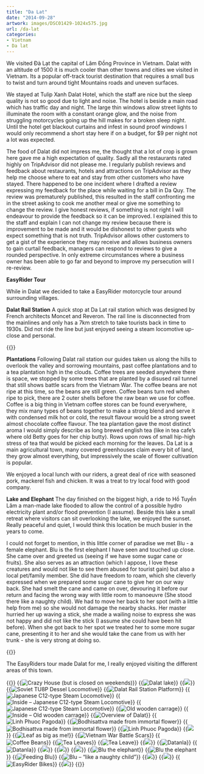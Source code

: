 ```yaml
---
title: "Da Lat"
date: "2014-09-28"
artwork: images/DSC01429-1024x575.jpg
url: /da-lat
categories:
- Vietnam
- Da lat
---
```


We visited Đà Lạt the capital of Lâm Đồng Province in Vietnam. Dalat with an altitude of 1500 it is much cooler than other towns and cities we visited in Vietnam. Its a popular off-track tourist destination that requires a small bus to twist and turn around tight Mountains roads and uneven surfaces.

We stayed at Tulip Xanh Dalat Hotel, which the staff are nice but the sleep quality is not so good due to light and noise. The hotel is beside a main road which has traffic day and night. The large thin windows allow street lights to illuminate the room with a constant orange glow, and the noise from struggling motorcycles going up the hill makes for a broken sleep night. Until the hotel get blackout curtains and infest in sound proof windows I would only recommend a short stay here if on a budget, for $9 per night not a lot was expected.

The food of Dalat did not impress me, the thought that a lot of crop is grown here gave me a high expectation of quality. Sadly all the restaurants rated highly on TripAdvisor did not please me. I regularly publish reviews and feedback about restaurants, hotels and attractions on TripAdvisor as they help me choose where to eat and stay from other customers who have stayed. There happened to be one incident where I drafted a review expressing my feedback for the place while waiting for a bill in Da Quy. The review was prematurely published, this resulted in the staff confronting me in the street asking to cook me another meal or give me something to change the review. I give honest reviews, if something is not right I will endeavour to provide the feedback so it can be improved. I explained this to the staff and explain I can not change my review because there is improvement to be made and it would be dishonest to other guests who expect something that is not truth. TripAdvisor allows other customers to get a gist of the experience they may receive and allows business owners to gain curtail feedback, managers can respond to reviews to give a rounded perspective. In only extreme circumstances where a business owner has been able to go far and beyond to improve my persecution will I re-review.

**EasyRider Tour**

While in Dalat we decided to take a EasyRider motorcycle tour around surrounding villages.

**Dalat Rail Station** A quick stop at Da Lat rail station which was designed by French architects Moncet and Reveron. The rail line is disconnected from the mainlines and only has a 7km stretch to take tourists back in time to 1930s. Did not ride the line but just enjoyed seeing a steam locomotive up-close and personal.

{{<place ChIJjQ3XIBkTcTER3YL5ffLfru4>}}


**Plantations** Following Dalat rail station our guides taken us along the hills to overlook the valley and sorrowing mountains, past coffee plantations and to a tea plantation high in the clouds. Coffee trees are seeded anywhere there is space, we stopped by some trees that are planted by a disused rail tunnel that still shows battle scars from the Vietnam War. The coffee beans are not ripe at this time, so the beans are still green. Coffee beans turn red when ripe to pick, there are 2 outer shells before the raw bean we use for coffee. Coffee is a big thing in Vietnam coffee stores can be found everywhere, they mix many types of beans together to make a strong blend and serve it with condensed milk hot or cold, the result flavour would be a strong sweet almost chocolate coffee flavour. The tea plantation gave the most distinct aroma I would simply describe as long brewed english tea (like in tea cafe’s where old Betty goes for her chip butty). Rows upon rows of small hip-high stress of tea that would be picked each morning for the leaves. Da Lat is a main agricultural town, many covered greenhouses claim every bit of land, they grow almost everything, but impressively the scale of flower cultivation is popular.

We enjoyed a local lunch with our riders, a great deal of rice with seasoned pork, mackerel fish and chicken. It was a treat to try local food with good company.

**Lake and Elephant** The day finished on the biggest high, a ride to Hồ Tuyền Lâm a man-made lake flooded to allow the control of a possible hydro electricity plant and/or flood prevention (I assume). Beside this lake a small retreat where visitors can sit overlooking the lake, we enjoyed the sunset. Really peaceful and quiet, I would think this location be much busier in the years to come.

I could not forget to mention, in this little corner of paradise we met Blu - a female elephant. Blu is the first elephant I have seen and touched up close. She came over and greeted us (seeing if we have some sugar cane or fruits). She also serves as an attraction (which I appose, I love these creatures and would not like to see them abused for tourist gain) but also a local pet/family member. She did have freedom to roam, which she cleverly expressed when we prepared some sugar cane to give her on our way back. She had smelt the cane and came on over, devouring it before our return and facing the wrong way with little room to manoeuvre (She stood there like a naughty child). We had to move her back to her spot (with a little help from me) so she would not damage the nearby shacks. Her master hurried her up waving a stick, she made a wailing noise to express she was not happy and did not like the stick (I assume she could have been hit before). When she got back to her spot we treated her to some more sugar cane, presenting it to her and she would take the cane from us with her trunk - she is very strong at doing so.

{{<youtube Ahh7qd5q8ac>}}

The EasyRiders tour made Dalat for me, I really enjoyed visiting the different areas of this town.

{{<gallery>}}
  {{<img src="images/DSC01259.jpg" title="Crazy House (but is closed on weekends)" oriantation="portrait">}}
  {{<img src="images/DSC01254.jpg" title="Dalat lake">}}
  {{<img src="images/DSC01260.jpg">}}
  {{<img src="images/PANO_20140928_085114.jpg" title="Soviet TU8P Dessel Locomotive">}}
  {{<img src="images/IMG_20140928_085758.jpg" title="Dalat Rail Station Platform">}}
  {{<img src="images/IMG_20140928_085906.jpg" title="Japanese C12-type Steam Locomotive">}}
  {{<img src="images/PANO_20140928_090059.jpg" title="Inside &#8211; Japanese C12-type Steam Locomotive">}}
  {{<img src="images/DSC01275.jpg" title="Japanese C12-type Steam Locomotive">}}
  {{<img src="images/DSC01265.jpg" title="Old wooden carrage">}}
  {{<img src="images/DSC01266.jpg" title="Inside &#8211; Old wooden carrage">}}
  {{<img src="images/IMG_20140928_092114.jpg" title="Overview of Dalat">}}
  {{<img src="images/IMG_20140928_093550.jpg" title="Linh Phuoc Pagoda">}}
  {{<img src="images/PANO_20140928_095320.jpg" title="Bodhisattva made from immortal flower" oriantation="portrait">}}
  {{<img src="images/DSC01304.jpg" title="Bodhisattva made from immortal flower">}}
  {{<img src="images/DSC01286.jpg" title="Linh Phuoc Pagoda" oriantation="portrait">}}
  {{<img src="images/DSC01295.jpg" oriantation="portrait">}}
  {{<img src="images/IMG_5224-SMILE.jpg" title="Leaf as big as me!" oriantation="portrait">}}
  {{<img src="images/IMG_5222.jpg" title="Vietnam War Battle Scars">}}
  {{<img src="images/IMG_20140928_104751.jpg" title="Coffee Beans">}}
  {{<img src="images/IMG_20140928_113445.jpg" title="Tea Leaves">}}
  {{<img src="images/IMG_5247.jpg" title="Tea Leave">}}
  {{<img src="images/IMG_5228.jpg">}}
  {{<img src="images/DSC01339.jpg" title="Datanla">}}
  {{<img src="images/DSC01367-EFFECTS.jpg" title="Datanla">}}
  {{<img src="images/PANO_20140928_162432.jpg">}}
  {{<img src="images/DSC01383.jpg">}}
  {{<img src="images/IMG_5305.jpg">}}
  {{<img src="images/IMG_5304.jpg" title="Blu the elephant">}}
  {{<img src="images/DSC01380.jpg" title="Blu the elephant">}}
  {{<img src="images/DSC01429.jpg" title="Feeding Blu">}}
  {{<img src="images/DSC01419.jpg" title="Blu &#8211; &#8220;like a naughty child&#8221;" oriantation="portrait">}}
  {{<img src="images/IMG_5308.jpg">}}
  {{<img src="images/DSC01405.jpg" oriantation="portrait">}}
  {{<img src="images/IMG_5312.jpg" title="EasyRider Bikes">}}
  {{<img src="images/DSC01392.jpg">}}
{{</gallery>}}
